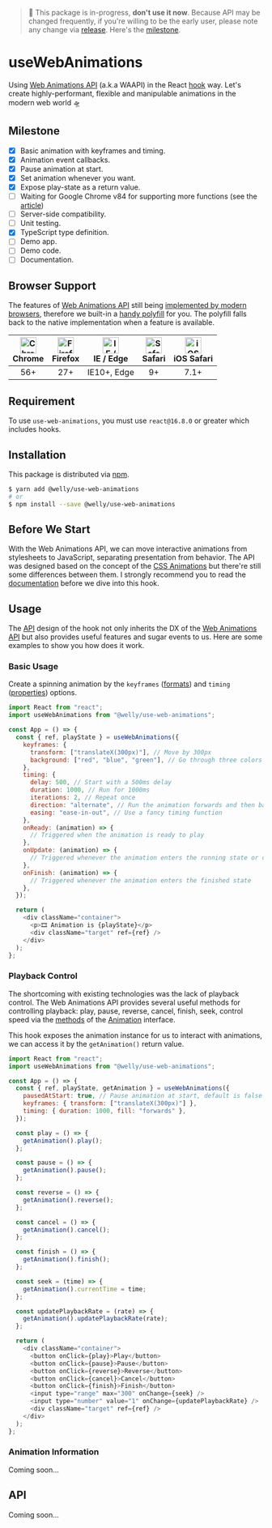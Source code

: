 > 🚧 This package is in-progress, **don't use it now**. Because API may be changed frequently, if you're willing to be the early user, please note any change via [release](https://github.com/wellyshen/use-web-animations/releases). Here's the [milestone](#milestone).

# useWebAnimations

Using [Web Animations API](https://developer.mozilla.org/en-US/docs/Web/API/Web_Animations_API) (a.k.a WAAPI) in the React [hook](https://reactjs.org/docs/hooks-custom.html#using-a-custom-hook) way. Let's create highly-performant, flexible and manipulable animations in the modern web world 🛸

## Milestone

- [x] Basic animation with keyframes and timing.
- [x] Animation event callbacks.
- [x] Pause animation at start.
- [x] Set animation whenever you want.
- [x] Expose play-state as a return value.
- [ ] Waiting for Google Chrome v84 for supporting more functions (see the [article](https://web.dev/web-animations))
- [ ] Server-side compatibility.
- [ ] Unit testing.
- [x] TypeScript type definition.
- [ ] Demo app.
- [ ] Demo code.
- [ ] Documentation.

## Browser Support

The features of [Web Animations API](https://developer.mozilla.org/en-US/docs/Web/API/Web_Animations_API) still being [implemented by modern browsers](https://caniuse.com/#feat=web-animation), therefore we built-in a [handy polyfill](https://github.com/web-animations/web-animations-js) for you. The polyfill falls back to the native implementation when a feature is available.

| <img src="https://raw.githubusercontent.com/alrra/browser-logos/master/src/chrome/chrome_48x48.png" alt="Chrome" width="32px" height="32px" /><br/>Chrome | <img src="https://raw.githubusercontent.com/alrra/browser-logos/master/src/firefox/firefox_48x48.png" alt="Firefox" width="32px" height="32px" /><br/>Firefox | <img src="https://raw.githubusercontent.com/alrra/browser-logos/master/src/edge/edge_48x48.png" alt="IE / Edge" width="32px" height="32px" /><br/>IE / Edge | <img src="https://raw.githubusercontent.com/alrra/browser-logos/master/src/safari/safari_48x48.png" alt="Safari" width="32px" height="32px" /><br/>Safari | <img src="https://raw.githubusercontent.com/alrra/browser-logos/master/src/safari-ios/safari-ios_48x48.png" alt="iOS Safari" width="32px" height="32px" /><br/>iOS Safari |
| :-------------------------------------------------------------------------------------------------------------------------------------------------------: | :-----------------------------------------------------------------------------------------------------------------------------------------------------------: | :---------------------------------------------------------------------------------------------------------------------------------------------------------: | :-------------------------------------------------------------------------------------------------------------------------------------------------------: | :-----------------------------------------------------------------------------------------------------------------------------------------------------------------------: |
|                                                                            56+                                                                            |                                                                              27+                                                                              |                                                                         IE10+, Edge                                                                         |                                                                            9+                                                                             |                                                                                   7.1+                                                                                    |

## Requirement

To use `use-web-animations`, you must use `react@16.8.0` or greater which includes hooks.

## Installation

This package is distributed via [npm](https://www.npmjs.com/package/@welly/use-web-animations).

```sh
$ yarn add @welly/use-web-animations
# or
$ npm install --save @welly/use-web-animations
```

## Before We Start

With the Web Animations API, we can move interactive animations from stylesheets to JavaScript, separating presentation from behavior. The API was designed based on the concept of the [CSS Animations](https://developer.mozilla.org/en-US/docs/Web/CSS/CSS_Animations/Using_CSS_animations) but there're still some differences between them. I strongly recommend you to read the [documentation](https://developer.mozilla.org/en-US/docs/Web/API/Web_Animations_API/Using_the_Web_Animations_API) before we dive into this hook.

## Usage

The [API](#api) design of the hook not only inherits the DX of the [Web Animations API](https://developer.mozilla.org/en-US/docs/Web/API/Web_Animations_API) but also provides useful features and sugar events to us. Here are some examples to show you how does it work.

### Basic Usage

Create a spinning animation by the `keyframes` ([formats](https://developer.mozilla.org/en-US/docs/Web/API/Web_Animations_API/Keyframe_Formats)) and `timing` ([properties](https://developer.mozilla.org/en-US/docs/Web/API/EffectTiming)) options.

```js
import React from "react";
import useWebAnimations from "@welly/use-web-animations";

const App = () => {
  const { ref, playState } = useWebAnimations({
    keyframes: {
      transform: ["translateX(300px)"], // Move by 300px
      background: ["red", "blue", "green"], // Go through three colors
    },
    timing: {
      delay: 500, // Start with a 500ms delay
      duration: 1000, // Run for 1000ms
      iterations: 2, // Repeat once
      direction: "alternate", // Run the animation forwards and then backwards
      easing: "ease-in-out", // Use a fancy timing function
    },
    onReady: (animation) => {
      // Triggered when the animation is ready to play
    },
    onUpdate: (animation) => {
      // Triggered whenever the animation enters the running state or changes state
    },
    onFinish: (animation) => {
      // Triggered whenever the animation enters the finished state
    },
  });

  return (
    <div className="container">
      <p>🎞️ Animation is {playState}</p>
      <div className="target" ref={ref} />
    </div>
  );
};
```

### Playback Control

The shortcoming with existing technologies was the lack of playback control. The Web Animations API provides several useful methods for controlling playback: play, pause, reverse, cancel, finish, seek, control speed via the [methods](https://developer.mozilla.org/en-US/docs/Web/API/Animation#Methods) of the [Animation](https://developer.mozilla.org/en-US/docs/Web/API/Animation) interface.

This hook exposes the animation instance for us to interact with animations, we can access it by the `getAnimation()` return value.

```js
import React from "react";
import useWebAnimations from "@welly/use-web-animations";

const App = () => {
  const { ref, playState, getAnimation } = useWebAnimations({
    pausedAtStart: true, // Pause animation at start, default is false
    keyframes: { transform: ["translateX(300px)"] },
    timing: { duration: 1000, fill: "forwards" },
  });

  const play = () => {
    getAnimation().play();
  };

  const pause = () => {
    getAnimation().pause();
  };

  const reverse = () => {
    getAnimation().reverse();
  };

  const cancel = () => {
    getAnimation().cancel();
  };

  const finish = () => {
    getAnimation().finish();
  };

  const seek = (time) => {
    getAnimation().currentTime = time;
  };

  const updatePlaybackRate = (rate) => {
    getAnimation().updatePlaybackRate(rate);
  };

  return (
    <div className="container">
      <button onClick={play}>Play</button>
      <button onClick={pause}>Pause</button>
      <button onClick={reverse}>Reverse</button>
      <button onClick={cancel}>Cancel</button>
      <button onClick={finish}>Finish</button>
      <input type="range" max="300" onChange={seek} />
      <input type="number" value="1" onChange={updatePlaybackRate} />
      <div className="target" ref={ref} />
    </div>
  );
};
```

### Animation Information

Coming soon...

## API

Coming soon...
